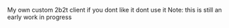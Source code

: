 My own custom 2b2t client if you dont like it dont use it
Note: this is still an early work in progress
